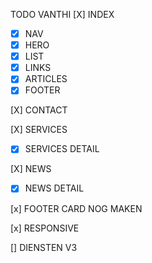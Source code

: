 TODO VANTHI
[X] INDEX

- [x] NAV
- [x] HERO
- [x] LIST
- [x] LINKS
- [x] ARTICLES
- [x] FOOTER

[X] CONTACT

[X] SERVICES

- [x] SERVICES DETAIL

[X] NEWS

- [x] NEWS DETAIL

[x] FOOTER CARD NOG MAKEN

[x] RESPONSIVE

[] DIENSTEN V3
